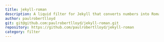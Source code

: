 ```yaml
---
title: jekyll-roman
description: A liquid filter for Jekyll that converts numbers into Roman numerals
author: paulrobertlloyd
git: git@github.com:paulrobertlloyd/jekyll-roman.git
repository: https://github.com/paulrobertlloyd/jekyll-roman
category: filter
---
```

